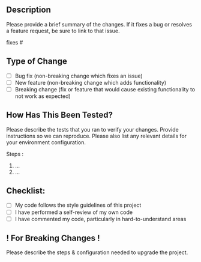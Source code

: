 ## Description

Please provide a brief summary of the changes. If it fixes a bug or resolves a feature request, be sure to link to that issue.

fixes #

## Type of Change

- [ ] Bug fix (non-breaking change which fixes an issue)
- [ ] New feature (non-breaking change which adds functionality)
- [ ] Breaking change (fix or feature that would cause existing functionality to not work as expected)

## How Has This Been Tested?

Please describe the tests that you ran to verify your changes. Provide instructions so we can reproduce. Please also list any relevant details for your environment configuration.

Steps :

1. ...
2. ...

## Checklist:

- [ ] My code follows the style guidelines of this project
- [ ] I have performed a self-review of my own code
- [ ] I have commented my code, particularly in hard-to-understand areas

## ! For Breaking Changes !

Please describe the steps & configuration needed to upgrade the project.
